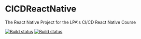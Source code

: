 # CICDReactNative
The React Native Project for the LPA's CI/CD React Native Course

[![Build status](https://build.appcenter.ms/v0.1/apps/54a916a6-d82d-46f2-a2d2-8947d5412855/branches/dev/badge)](https://appcenter.ms)
[![Build status](https://build.appcenter.ms/v0.1/apps/eacf4fb2-4d78-48ad-bd35-fa08e911ef60/branches/dev/badge)](https://appcenter.ms)
